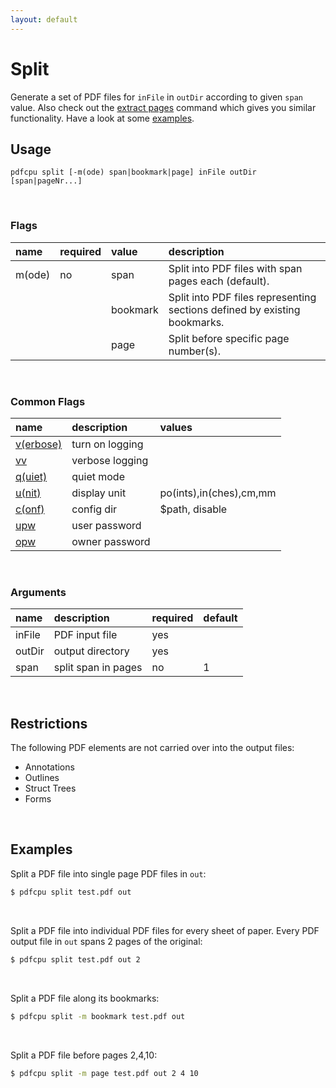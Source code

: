 ```yaml
---
layout: default
---
```


# Split

Generate a set of PDF files for `inFile` in `outDir` according to given `span` value. Also check out the [extract pages](../extract/extract_pages.md) command which gives you similar functionality. Have a look at some [examples](#examples).

## Usage

```
pdfcpu split [-m(ode) span|bookmark|page] inFile outDir [span|pageNr...]
```

<br>

### Flags

| name       | required | value    | description
|:-----------|:---------|:---------|:-----------
| m(ode)     | no       | span     | Split into PDF files with span pages each (default).
|            |          | bookmark | Split into PDF files representing sections defined by existing bookmarks.
|            |          | page     | Split before specific page number(s).

<br>

### Common Flags

| name                                            | description     | values
|:------------------------------------------------|:----------------|:-------
| [v(erbose)](../getting_started/common_flags.md) | turn on logging |
| [vv](../getting_started/common_flags.md)        | verbose logging |
| [q(uiet)](../getting_started/common_flags.md)   | quiet mode      |
| [u(nit)](../getting_started/common_flags.md)    | display unit    | po(ints),in(ches),cm,mm
| [c(onf)](../getting_started/common_flags.md)       | config dir      | $path, disable
| [upw](../getting_started/common_flags.md)          | user password   |
| [opw](../getting_started/common_flags.md)          | owner password  |

<br>

### Arguments

| name         | description         | required | default
|:-------------|:--------------------|:---------|:-
| inFile       | PDF input file      | yes
| outDir       | output directory    | yes
| span         | split span in pages | no       | 1

<br>

## Restrictions

The following PDF elements are not carried over into the output files:

* Annotations
* Outlines
* Struct Trees
* Forms

<br>

## Examples

Split a PDF file into single page PDF files in `out`:
```sh
$ pdfcpu split test.pdf out
``` 

<br>

Split a PDF file into individual PDF files for every sheet of paper. Every PDF output file in `out` spans 2 pages of the original:
```sh
$ pdfcpu split test.pdf out 2
```

<br>

Split a PDF file along its bookmarks:
```sh
$ pdfcpu split -m bookmark test.pdf out
```

<br>

Split a PDF file before pages 2,4,10:
```sh
$ pdfcpu split -m page test.pdf out 2 4 10
```




